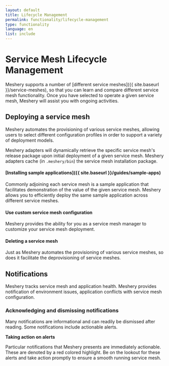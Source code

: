 ```yaml
---
layout: default
title: Lifecycle Management
permalink: functionality/lifecycle-management
type: functionality
language: en
list: include
---
```

<a name="lifecycle-management"></a>

# Service Mesh Lifecycle Management

Meshery supports a number of [different service meshes]({{ site.baseurl }}/service-meshes), so that you can learn and compare different service mesh functionality. Once you have selected to operate a given service mesh, Meshery will assist you with ongoing activities.

## Deploying a service mesh

Meshery automates the provisioning of various service meshes, allowing users to select different configuration profiles in order to support a variety of deployment models.

Meshery adapters will dynamically retrieve the specific service mesh's release package upon initial deployment of a given service mesh. Meshery adapters cache (in `.meshery/bin`) the service mesh installation package.

#### [Installing sample applications]({{ site.baseurl }}/guides/sample-apps)

Commonly adjoining each service mesh is a sample application that facilitates demonstration of the value of the given service mesh. Meshery allows you to efficiently deploy the same sample application across different service meshes.

#### Use custom service mesh configuration

Meshery provides the ability for you as a service mesh manager to customize your service mesh deployment.

#### Deleting a service mesh

Just as Meshery automates the provisioning of various service meshes, so does it facilitate the deprovisioning of service meshes.

## Notifications 

Meshery tracks service mesh and application health. Meshery provides notification of environment issues, application conflicts with service mesh configuration.

### Acknowledging and dismissing notifications

Many notifications are informational and can readily be dismissed after reading. Some notifications include actionable alerts.

<strong>Taking action on alerts</strong>

Particular notifications that Meshery presents are immediately actionable. These are denoted by a red colored highlight. Be on the lookout for these alerts and take action promptly to ensure a smooth running service mesh.

